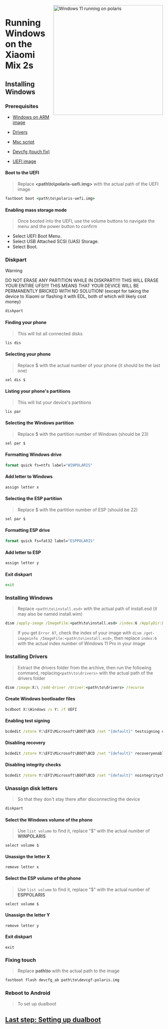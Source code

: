 <img align="right" src="https://github.com/n00b69/woa-polaris/blob/main/polaris.png" width="350" alt="Windows 11 running on polaris">

# Running Windows on the Xiaomi Mix 2s

## Installing Windows

### Prerequisites
- [Windows on ARM image](https://worproject.com/esd)
  
- [Drivers](https://github.com/n00b69/woa-polaris/releases/tag/Drivers)

- [Msc script](https://github.com/n00b69/woa-polaris/releases/download/Files/msc.sh)

- [Devcfg (touch fix)](https://github.com/n00b69/woa-polaris/releases/download/Files/devcfg-polaris.img)
  
- [UEFI image](https://github.com/n00b69/woa-polaris/releases/tag/UEFI)

#### Boot to the UEFI
> Replace **<path\to\polaris-uefi.img>** with the actual path of the UEFI image
```cmd
fastboot boot <path\to\polaris-uefi.img>
```

#### Enabling mass storage mode
> Once booted into the UEFI, use the volume buttons to navigate the menu and the power button to confirm
- Select UEFI Boot Menu.
- Select USB Attached SCSI (UAS) Storage.
- Select Boot.

### Diskpart
> [!WARNING]
> DO NOT ERASE ANY PARTITION WHILE IN DISKPART!!!! THIS WILL ERASE YOUR ENTIRE UFS!!!! THIS MEANS THAT YOUR DEVICE WILL BE PERMANENTLY BRICKED WITH NO SOLUTION! (except for taking the device to Xiaomi or flashing it with EDL, both of which will likely cost money)

```cmd
diskpart
```

#### Finding your phone
> This will list all connected disks
```cmd
lis dis
```

#### Selecting your phone
> Replace $ with the actual number of your phone (it should be the last one)
```cmd
sel dis $
```

#### Listing your phone's partitions
> This will list your device's partitions
```cmd
lis par
```

#### Selecting the Windows partition
> Replace $ with the partition number of Windows (should be 23)
```cmd
sel par $
```

#### Formatting Windows drive
```cmd
format quick fs=ntfs label="WINPOLARIS"
```

#### Add letter to Windows
```cmd
assign letter x
```

#### Selecting the ESP partition
> Replace $ with the partition number of ESP (should be 22)
```cmd
sel par $
```

#### Formatting ESP drive
```cmd
format quick fs=fat32 label="ESPPOLARIS"
```

#### Add letter to ESP
```cmd
assign letter y
```

#### Exit diskpart
```cmd
exit
```

### Installing Windows
> Replace `<path\to\install.esd>` with the actual path of install.esd (it may also be named install.wim)

```cmd
dism /apply-image /ImageFile:<path\to\install.esd> /index:6 /ApplyDir:X:\
```

> If you get `Error 87`, check the index of your image with `dism /get-imageinfo /ImageFile:<path\to\install.esd>`, then replace `index:6` with the actual index number of Windows 11 Pro in your image

### Installing Drivers
> Extract the drivers folder from the archive, then run the following command, replacing`<path\to\drivers>` with the actual path of the drivers folder
```cmd
dism /image:X:\ /add-driver /driver:<path\to\drivers> /recurse
```
  
#### Create Windows bootloader files
```cmd
bcdboot X:\Windows /s Y: /f UEFI
```

#### Enabling test signing
```cmd
bcdedit /store Y:\EFI\Microsoft\BOOT\BCD /set "{default}" testsigning on
```

#### Disabling recovery
```cmd
bcdedit /store Y:\EFI\Microsoft\BOOT\BCD /set "{default}" recoveryenabled no
```

#### Disabling integrity checks
```cmd
bcdedit /store Y:\EFI\Microsoft\BOOT\BCD /set "{default}" nointegritychecks on
```

### Unassign disk letters
> So that they don't stay there after disconnecting the device
```cmd
diskpart
```

#### Select the Windows volume of the phone
> Use `list volume` to find it, replace "$" with the actual number of **WINPOLARIS**
```diskpart
select volume $
```

#### Unassign the letter X
```diskpart
remove letter x
```

#### Select the ESP volume of the phone
> Use `list volume` to find it, replace "$" with the actual number of **ESPPOLARIS**
```diskpart
select volume $
```

#### Unassign the letter Y
```diskpart
remove letter y
```

#### Exit diskpart
```diskpart
exit
```

### Fixing touch
> Replace **path\to** with the actual path to the image
```cmd
fastboot flash devcfg_ab path\to\devcgf-polaris.img
```

### Reboot to Android
> To set up dualboot

## [Last step: Setting up dualboot](/guide/dualboot.md)

















